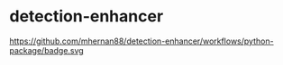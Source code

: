 # detection-enhancer

https://github.com/mhernan88/detection-enhancer/workflows/python-package/badge.svg
